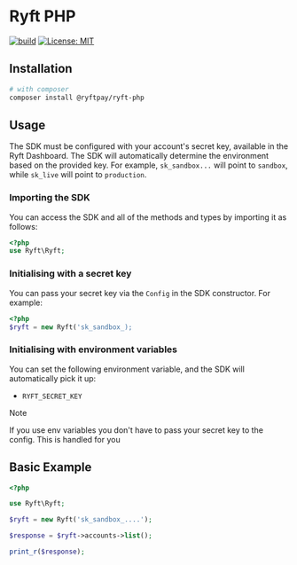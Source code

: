 # Ryft PHP

[![build](https://github.com/RyftPay/ryft-php/actions/workflows/build-and-test.yml/badge.svg)](https://github.com/RyftPay/ryft-php/actions/workflows/build-and-test.yml)
[![License: MIT](https://img.shields.io/badge/License-MIT-blue.svg)](LICENSE)

## Installation

```sh
# with composer
composer install @ryftpay/ryft-php
```

## Usage
    
The SDK must be configured with your account's secret key, available in the Ryft Dashboard. The SDK will automatically determine the environment based on the provided key. For example, `sk_sandbox...` will point to `sandbox`, while `sk_live` will point to `production`.

### Importing the SDK

You can access the SDK and all of the methods and types by importing it as follows:

```php
<?php
use Ryft\Ryft;
```

### Initialising with a secret key

You can pass your secret key via the `Config` in the SDK constructor. For example: 

```php
<?php
$ryft = new Ryft('sk_sandbox_);
```

### Initialising with environment variables

You can set the following environment variable, and the SDK will automatically pick it up:

* `RYFT_SECRET_KEY`

> [!NOTE]
> If you use env variables you don't have to pass your secret key to the config. This is handled for you

## Basic Example

```php
<?php

use Ryft\Ryft;

$ryft = new Ryft('sk_sandbox_....');

$response = $ryft->accounts->list();

print_r($response);
```
